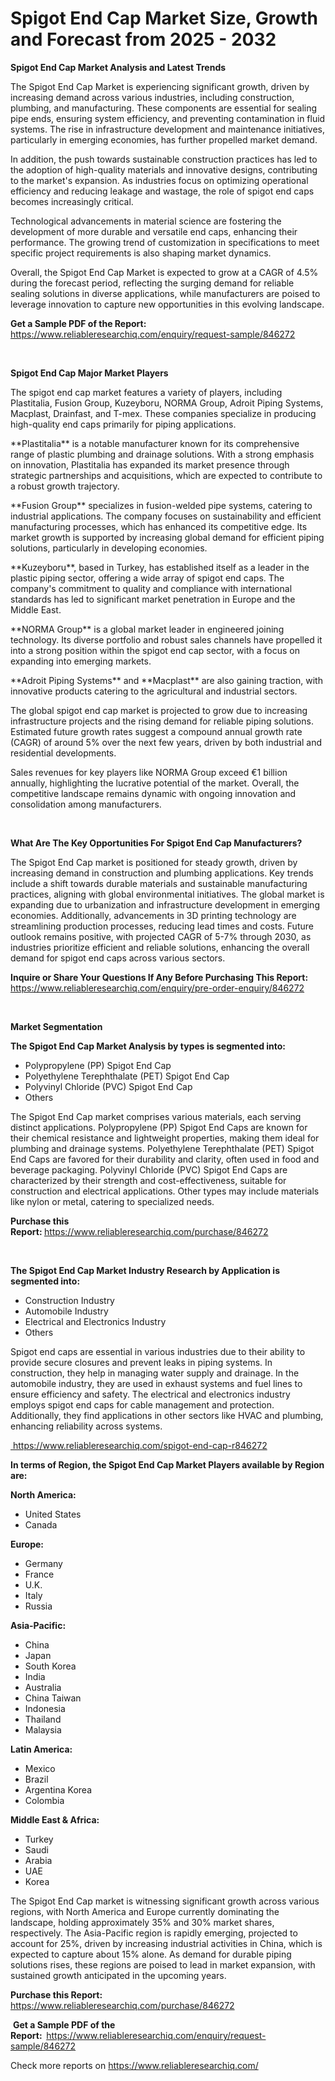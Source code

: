 <p><h1>Spigot End Cap Market Size, Growth and Forecast from 2025 - 2032</h1></p><p><strong>Spigot End Cap Market Analysis and Latest Trends</strong></p>
<p><p>The Spigot End Cap Market is experiencing significant growth, driven by increasing demand across various industries, including construction, plumbing, and manufacturing. These components are essential for sealing pipe ends, ensuring system efficiency, and preventing contamination in fluid systems. The rise in infrastructure development and maintenance initiatives, particularly in emerging economies, has further propelled market demand.</p><p>In addition, the push towards sustainable construction practices has led to the adoption of high-quality materials and innovative designs, contributing to the market's expansion. As industries focus on optimizing operational efficiency and reducing leakage and wastage, the role of spigot end caps becomes increasingly critical. </p><p>Technological advancements in material science are fostering the development of more durable and versatile end caps, enhancing their performance. The growing trend of customization in specifications to meet specific project requirements is also shaping market dynamics. </p><p>Overall, the Spigot End Cap Market is expected to grow at a CAGR of 4.5% during the forecast period, reflecting the surging demand for reliable sealing solutions in diverse applications, while manufacturers are poised to leverage innovation to capture new opportunities in this evolving landscape.</p></p>
<p><strong>Get a Sample PDF of the Report:&nbsp;</strong> <a href="https://www.reliableresearchiq.com/enquiry/request-sample/846272?utm_campaign=3206&utm_medium=2&utm_source=Github&utm_content=ia&utm_term=05032025&utm_id=spigot-end-cap">https://www.reliableresearchiq.com/enquiry/request-sample/846272</a></p>
<p>&nbsp;</p>
<p><strong>Spigot End Cap Major Market Players</strong></p>
<p><p>The spigot end cap market features a variety of players, including Plastitalia, Fusion Group, Kuzeyboru, NORMA Group, Adroit Piping Systems, Macplast, Drainfast, and T-mex. These companies specialize in producing high-quality end caps primarily for piping applications.</p><p>**Plastitalia** is a notable manufacturer known for its comprehensive range of plastic plumbing and drainage solutions. With a strong emphasis on innovation, Plastitalia has expanded its market presence through strategic partnerships and acquisitions, which are expected to contribute to a robust growth trajectory.</p><p>**Fusion Group** specializes in fusion-welded pipe systems, catering to industrial applications. The company focuses on sustainability and efficient manufacturing processes, which has enhanced its competitive edge. Its market growth is supported by increasing global demand for efficient piping solutions, particularly in developing economies.</p><p>**Kuzeyboru**, based in Turkey, has established itself as a leader in the plastic piping sector, offering a wide array of spigot end caps. The company's commitment to quality and compliance with international standards has led to significant market penetration in Europe and the Middle East.</p><p>**NORMA Group** is a global market leader in engineered joining technology. Its diverse portfolio and robust sales channels have propelled it into a strong position within the spigot end cap sector, with a focus on expanding into emerging markets.</p><p>**Adroit Piping Systems** and **Macplast** are also gaining traction, with innovative products catering to the agricultural and industrial sectors.</p><p>The global spigot end cap market is projected to grow due to increasing infrastructure projects and the rising demand for reliable piping solutions. Estimated future growth rates suggest a compound annual growth rate (CAGR) of around 5% over the next few years, driven by both industrial and residential developments.</p><p>Sales revenues for key players like NORMA Group exceed €1 billion annually, highlighting the lucrative potential of the market. Overall, the competitive landscape remains dynamic with ongoing innovation and consolidation among manufacturers.</p></p>
<p>&nbsp;</p>
<p><strong>What Are The Key Opportunities For Spigot End Cap Manufacturers?</strong></p>
<p><p>The Spigot End Cap market is positioned for steady growth, driven by increasing demand in construction and plumbing applications. Key trends include a shift towards durable materials and sustainable manufacturing practices, aligning with global environmental initiatives. The global market is expanding due to urbanization and infrastructure development in emerging economies. Additionally, advancements in 3D printing technology are streamlining production processes, reducing lead times and costs. Future outlook remains positive, with projected CAGR of 5-7% through 2030, as industries prioritize efficient and reliable solutions, enhancing the overall demand for spigot end caps across various sectors.</p></p>
<p><strong>Inquire or Share Your Questions If Any Before Purchasing This Report:</strong> <a href="https://www.reliableresearchiq.com/enquiry/pre-order-enquiry/846272?utm_campaign=3206&utm_medium=2&utm_source=Github&utm_content=ia&utm_term=05032025&utm_id=spigot-end-cap">https://www.reliableresearchiq.com/enquiry/pre-order-enquiry/846272</a></p>
<p>&nbsp;</p>
<p><strong>Market Segmentation</strong></p>
<p><strong>The Spigot End Cap Market Analysis by types is segmented into:</strong></p>
<p><ul><li>Polypropylene (PP) Spigot End Cap</li><li>Polyethylene Terephthalate (PET) Spigot End Cap</li><li>Polyvinyl Chloride (PVC) Spigot End Cap</li><li>Others</li></ul></p>
<p><p>The Spigot End Cap market comprises various materials, each serving distinct applications. Polypropylene (PP) Spigot End Caps are known for their chemical resistance and lightweight properties, making them ideal for plumbing and drainage systems. Polyethylene Terephthalate (PET) Spigot End Caps are favored for their durability and clarity, often used in food and beverage packaging. Polyvinyl Chloride (PVC) Spigot End Caps are characterized by their strength and cost-effectiveness, suitable for construction and electrical applications. Other types may include materials like nylon or metal, catering to specialized needs.</p></p>
<p><strong>Purchase this Report:&nbsp;</strong><a href="https://www.reliableresearchiq.com/purchase/846272?utm_campaign=3206&utm_medium=2&utm_source=Github&utm_content=ia&utm_term=05032025&utm_id=spigot-end-cap">https://www.reliableresearchiq.com/purchase/846272</a></p>
<p>&nbsp;</p>
<p><strong>The Spigot End Cap Market Industry Research by Application is segmented into:</strong></p>
<p><ul><li>Construction Industry</li><li>Automobile Industry</li><li>Electrical and Electronics Industry</li><li>Others</li></ul></p>
<p><p>Spigot end caps are essential in various industries due to their ability to provide secure closures and prevent leaks in piping systems. In construction, they help in managing water supply and drainage. In the automobile industry, they are used in exhaust systems and fuel lines to ensure efficiency and safety. The electrical and electronics industry employs spigot end caps for cable management and protection. Additionally, they find applications in other sectors like HVAC and plumbing, enhancing reliability across systems.</p></p>
<p><a href="https://www.reliableresearchiq.com/spigot-end-cap-r846272?utm_campaign=3206&utm_medium=2&utm_source=Github&utm_content=ia&utm_term=05032025&utm_id=spigot-end-cap">&nbsp;https://www.reliableresearchiq.com/spigot-end-cap-r846272</a></p>
<p><strong>In terms of Region, the Spigot End Cap Market Players available by Region are:</strong></p>
<p>
    <p> <strong> North America: </strong>
        <ul>
            <li>United States</li>
            <li>Canada</li>
        </ul>
        </p> 
    <p> <strong> Europe: </strong>
        <ul>
            <li>Germany</li>
            <li>France</li>
            <li>U.K.</li>
            <li>Italy</li>
            <li>Russia</li>
        </ul>
        </p> 
    <p> <strong> Asia-Pacific: </strong>
        <ul>
            <li>China</li>
            <li>Japan</li>
            <li>South Korea</li>
            <li>India</li>
            <li>Australia</li>
            <li>China Taiwan</li>
            <li>Indonesia</li>
            <li>Thailand</li>
            <li>Malaysia</li>
        </ul>
        </p> 
    <p> <strong> Latin America: </strong>
        <ul>
            <li>Mexico</li>
            <li>Brazil</li>
            <li>Argentina Korea</li>
            <li>Colombia</li>
        </ul>
        </p> 
    <p> <strong> Middle East & Africa: </strong>
        <ul>
            <li>Turkey</li>
            <li>Saudi</li>
            <li>Arabia</li>
            <li>UAE</li>
            <li>Korea</li>
        </ul>
    </p>
    </p>
<p><p>The Spigot End Cap market is witnessing significant growth across various regions, with North America and Europe currently dominating the landscape, holding approximately 35% and 30% market shares, respectively. The Asia-Pacific region is rapidly emerging, projected to account for 25%, driven by increasing industrial activities in China, which is expected to capture about 15% alone. As demand for durable piping solutions rises, these regions are poised to lead in market expansion, with sustained growth anticipated in the upcoming years.</p></p>
<p><strong>Purchase this Report: </strong><a href="https://www.reliableresearchiq.com/purchase/846272?utm_campaign=3206&utm_medium=2&utm_source=Github&utm_content=ia&utm_term=05032025&utm_id=spigot-end-cap">https://www.reliableresearchiq.com/purchase/846272</a></p>
<p>&nbsp;<strong>Get a Sample PDF of the Report:&nbsp;&nbsp;</strong><a href="https://www.reliableresearchiq.com/enquiry/request-sample/846272?utm_campaign=3206&utm_medium=2&utm_source=Github&utm_content=ia&utm_term=05032025&utm_id=spigot-end-cap">https://www.reliableresearchiq.com/enquiry/request-sample/846272</a></p>
<p><strong></strong></p>
<p>Check more reports on <a href="https://www.reliableresearchiq.com/?utm_campaign=3206&utm_medium=2&utm_source=Github&utm_content=ia&utm_term=05032025&utm_id=spigot-end-cap">https://www.reliableresearchiq.com/</a></p>